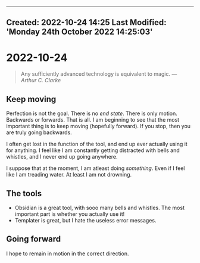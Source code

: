 ---
Created: 2022-10-24 14:25
Last Modified: 'Monday 24th October 2022 14:25:03'
--
# 2022-10-24

> Any sufficiently advanced technology is equivalent to magic.
> — <cite>Arthur C. Clarke</cite>

## Keep moving

Perfection is not the goal. There is no *end state*. There is only motion. Backwards or forwards. That is all. I am beginning to see that the most important thing is to keep moving (hopefully forward). If you stop, then you are truly going backwards.

I often get lost in the function of the tool, and end up ever actually using it for anything. I feel like I am constantly getting distracted with bells and whistles, and I never end up going anywhere.

I suppose that at the moment, I am atleast doing *something*. Even if I feel like I am treading water. At least I am not drowning.

## The tools
- Obsidian is a great tool, with sooo many bells and whistles.
	The most important part is whether you actually use it!
- Templater is great, but I hate the useless error messages.

## Going forward

I hope to remain in motion in the correct direction.